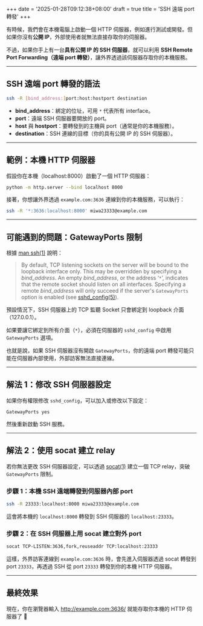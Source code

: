 +++
date = '2025-01-28T09:12:38+08:00'
draft = true
title = 'SSH 遠端 port 轉發'
+++

有時候，我們會在本機電腦上啟動一個 HTTP 伺服器，例如進行測試或開發。但如果你沒有**公開 IP**，外部使用者就無法直接存取你的伺服器。

不過，如果你手上有一台**具有公開 IP 的 SSH 伺服器**，就可以利用 **SSH Remote Port Forwarding（遠端 port 轉發）**，讓外界透過該伺服器存取你的本機服務。

---

## SSH 遠端 port 轉發的語法

```bash
ssh -R [bind_address:]port:host:hostport destination
```

- **bind_address**：綁定的位址，可用 `*` 代表所有 interface。
- **port**：遠端 SSH 伺服器要開放的 port。
- **host** 與 **hostport**：要轉發到的主機與 port（通常是你的本機服務）。
- **destination**：SSH 連線的目標（你的具有公開 IP 的 SSH 伺服器）。

---

## 範例：本機 HTTP 伺服器

假設你在本機（localhost:8000）啟動了一個 HTTP 伺服器：

```bash
python -m http.server --bind localhost 8000
```

接著，你想讓外界透過 `example.com:3636` 連線到你的本機服務，可以執行：

```bash
ssh -R '*:3636:localhost:8000' miwa23333@example.com
```

---

## 可能遇到的問題：GatewayPorts 限制

根據 [man ssh(1)](https://man.archlinux.org/man/ssh.1) 說明：

> By default, TCP listening sockets on the server will be bound to the loopback interface only. This may be overridden by specifying a _bind_address_. An empty _bind_address_, or the address ‘`*`’, indicates that the remote socket should listen on all interfaces. Specifying a remote _bind_address_ will only succeed if the server's `GatewayPorts` option is enabled (see [sshd_config(5)](https://man.archlinux.org/man/sshd_config.5.en)).

預設情況下，SSH 伺服器上的 TCP 監聽 Socket 只會綁定到 loopback 介面（127.0.0.1）。

如果要讓它綁定到所有介面（`*`），必須在伺服器的 `sshd_config` 中啟用 `GatewayPorts` 選項。

也就是說，如果 SSH 伺服器沒有開啟 `GatewayPorts`，你的遠端 port 轉發可能只能在伺服器內部使用，外部訪客無法直接連線。

---

## 解法 1：修改 SSH 伺服器設定

如果你有權限修改 `sshd_config`，可以加入或修改以下設定：

```
GatewayPorts yes
```

然後重新啟動 SSH 服務。

---

## 解法 2：使用 socat 建立 relay

若你無法更改 SSH 伺服器設定，可以透過 [socat(1)](https://man.archlinux.org/man/socat.1.en) 建立一個 TCP relay，突破 `GatewayPorts` 限制。

### 步驟 1：本機 SSH 遠端轉發到伺服器內部 port

```bash
ssh -R 23333:localhost:8000 miwa23333@example.com
```

這會將本機的 `localhost:8000` 轉發到 SSH 伺服器的 `localhost:23333`。

### 步驟 2：在 SSH 伺服器上用 socat 建立對外 port

```bash
socat TCP-LISTEN:3636,fork,reuseaddr TCP:localhost:23333
```

這樣，外界訪客連線到 `example.com:3636` 時，會先進入伺服器透過 socat 轉發到 port `23333`，再透過 SSH 從 port `23333` 轉發到你的本機 HTTP 伺服器。

---

## 最終效果

現在，你在瀏覽器輸入 http://example.com:3636/ 就能存取你本機的 HTTP 伺服器了 🎉
